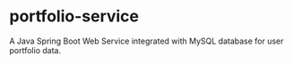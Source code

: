 # portfolio-service
A Java Spring Boot Web Service integrated with MySQL database for user portfolio data.
